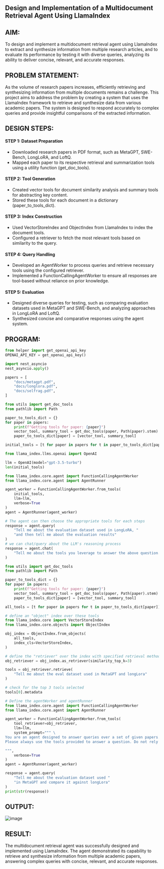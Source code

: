 ## Design and Implementation of a Multidocument Retrieval Agent Using LlamaIndex

## AIM:
To design and implement a multidocument retrieval agent using LlamaIndex to extract and synthesize information from multiple research articles, and to evaluate its performance by testing it with diverse queries, analyzing its ability to deliver concise, relevant, and accurate responses.

## PROBLEM STATEMENT:
As the volume of research papers increases, efficiently retrieving and synthesizing information from multiple documents remains a challenge. This project aims to address the problem by creating a system that uses the LlamaIndex framework to retrieve and synthesize data from various academic papers. The system is designed to respond accurately to complex queries and provide insightful comparisons of the extracted information.

## DESIGN STEPS:

#### STEP 1: Dataset Preparation
- Downloaded research papers in PDF format, such as MetaGPT, SWE-Bench, LongLoRA, and LoftQ.
- Mapped each paper to its respective retrieval and summarization tools using a utility function (get_doc_tools).
#### STEP 2: Tool Generation
- Created vector tools for document similarity analysis and summary tools for abstracting key content.
- Stored these tools for each document in a dictionary (paper_to_tools_dict).

#### STEP 3: Index Construction
- Used VectorStoreIndex and ObjectIndex from LlamaIndex to index the document tools.
- Configured a retriever to fetch the most relevant tools based on similarity to the query.

#### STEP 4: Query Handling
- Developed an AgentWorker to process queries and retrieve necessary tools using the configured retriever.
- Implemented a FunctionCallingAgentWorker to ensure all responses are tool-based without reliance on prior knowledge.
  
#### STEP 5: Evaluation
- Designed diverse queries for testing, such as comparing evaluation datasets used in MetaGPT and SWE-Bench, and analyzing approaches in LongLoRA and LoftQ.
- Synthesized concise and comparative responses using the agent system.

## PROGRAM:
```py
from helper import get_openai_api_key
OPENAI_API_KEY = get_openai_api_key()

import nest_asyncio
nest_asyncio.apply()

papers = [
    "docs/metagpt.pdf",
    "docs/longlora.pdf",
    "docs/selfrag.pdf",
]

from utils import get_doc_tools
from pathlib import Path

paper_to_tools_dict = {}
for paper in papers:
    print(f"Getting tools for paper: {paper}")
    vector_tool, summary_tool = get_doc_tools(paper, Path(paper).stem)
    paper_to_tools_dict[paper] = [vector_tool, summary_tool]

initial_tools = [t for paper in papers for t in paper_to_tools_dict[paper]]

from llama_index.llms.openai import OpenAI

llm = OpenAI(model="gpt-3.5-turbo")
len(initial_tools)

from llama_index.core.agent import FunctionCallingAgentWorker
from llama_index.core.agent import AgentRunner

agent_worker = FunctionCallingAgentWorker.from_tools(
    initial_tools,
    llm=llm,
    verbose=True
)
agent = AgentRunner(agent_worker)

# The agent can then choose the appropriate tools for each steps
response = agent.query(
    "Tell me about the evaluation dataset used in LongLoRA, "
    "and then tell me about the evaluation results"
)
# we can chat/query about the LLM's reasoning process
response = agent.chat(
    "Tell me about the tools you leverage to answer the above question."
)

from utils import get_doc_tools
from pathlib import Path

paper_to_tools_dict = {}
for paper in papers:
    print(f"Getting tools for paper: {paper}")
    vector_tool, summary_tool = get_doc_tools(paper, Path(paper).stem)
    paper_to_tools_dict[paper] = [vector_tool, summary_tool]

all_tools = [t for paper in papers for t in paper_to_tools_dict[paper]]

# define an "object" index over these tools
from llama_index.core import VectorStoreIndex
from llama_index.core.objects import ObjectIndex

obj_index = ObjectIndex.from_objects(
    all_tools,
    index_cls=VectorStoreIndex,
)

# define the "retriever" over the index with specified retrieval method
obj_retriever = obj_index.as_retriever(similarity_top_k=3)

tools = obj_retriever.retrieve(
    "Tell me about the eval dataset used in MetaGPT and longLora"
)

# check for the top 3 tools selected
tools[0].metadata

# Define the agentWorker and agentRunner
from llama_index.core.agent import FunctionCallingAgentWorker
from llama_index.core.agent import AgentRunner

agent_worker = FunctionCallingAgentWorker.from_tools(
    tool_retriever=obj_retriever,
    llm=llm,
    system_prompt=""" \
You are an agent designed to answer queries over a set of given papers.
Please always use the tools provided to answer a question. Do not rely on prior knowledge.\

""",
    verbose=True
)
agent = AgentRunner(agent_worker)

response = agent.query(
    "Tell me about the evaluation dataset used "
    "in MetaGPT and compare it against longLora"
)
print(str(response))

```
## OUTPUT:

![image](https://github.com/user-attachments/assets/7f539132-54bf-41f2-a705-8b510c4beee3)


## RESULT:
The multidocument retrieval agent was successfully designed and implemented using LlamaIndex. The agent demonstrated its capability to retrieve and synthesize information from multiple academic papers, answering complex queries with concise, relevant, and accurate responses.
